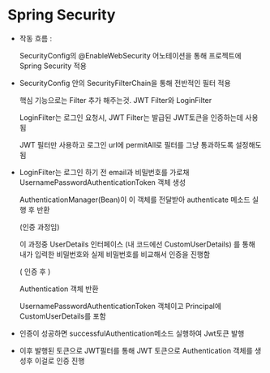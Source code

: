 # Spring Security

- 작동 흐름 :
    
    SecurityConfig의 @EnableWebSecurity 어노테이션을 통해 프로젝트에 Spring Security 적용
    

- SecurityConfig 안의 SecurityFilterChain을 통해 전반적인 필터 적용
    
    핵심 기능으로는 Filter 추가 해주는것. JWT Filter와 LoginFilter
    
    LoginFilter는 로그인 요청시, JWT Filter는 발급된 JWT토큰을 인증하는데 사용됨

    JWT 필터만 사용하고 로그인 url에 permitAll로 필터를 그냥 통과하도록 설정해도 됨
    

- LoginFilter는 로그인 하기 전 email과 비밀번호를 가로채 UsernamePasswordAuthenticationToken 객체 생성
    
    AuthenticationManager(Bean)이 이 객체를 전달받아 authenticate 메소드 실행 후 반환
    
    (인증 과정임) 
    
    이 과정중 UserDetails 인터페이스 (내 코드에선 CustomUserDetails) 를 통해 내가 입력한 비밀번호와 실제 비밀번호를 비교해서 인증을 진행함
    
    ( 인증 후 )
    
    Authentication 객체 반환 
    
    UsernamePasswordAuthenticationToken 객체이고 Principal에  CustomUserDetails를 포함
    
- 인증이 성공하면 successfulAuthentication메소드 실행하여 Jwt토큰 발행
- 이후 발행된 토큰으로 JWT필터를 통해 JWT 토큰으로 Authentication 객체를 생성후 이걸로 인증 진행

